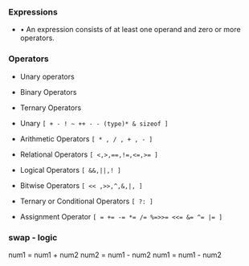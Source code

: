 ### Expressions
- • An expression consists of at least one operand and zero or more operators.

### Operators
- Unary operators
- Binary Operators
- Ternary Operators

- Unary `[ + - ! ~ ++ - - (type)* & sizeof ]`
- Arithmetic Operators `[ * , / , + , - ]`
- Relational Operators `[ <,>,==,!=,<=,>= ]`
- Logical Operators `[ &&,||,! ]`
- Bitwise Operators `[ << ,>>,^,&,|, ]`
- Ternary or Conditional Operators `[ ?: ]`
- Assignment Operator `[ = += -= *= /= %=>>= <<= &= ^= |= ]`

### swap - logic
num1 = num1 + num2
num2 = num1 - num2
num1 = num1 - num2